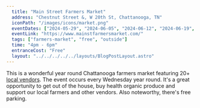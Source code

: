 ```yaml
---
  title: "Main Street Farmers Market"
  address: "Chestnut Street &, W 20th St, Chattanooga, TN"
  iconPath: "/images/icons/market.png"
  eventDates: ["2024-05-29", "2024-06-05", "2024-06-12", "2024-06-19", "2024-06-26", "2024-07-03", "2024-07-03", "2024-07-10", "2024-07-17", "2024-07-24", "2024-07-31", "2024-08-07", "2024-08-14", "2024-08-21", "2024-08-28"]
  eventLink: "https://www.mainstfarmersmarket.com/"
  tags: ["farmers-market", "free", "outside"]
  time: "4pm - 6pm"
  entranceCost: "Free"
  layout: "../../../../../layouts/BlogPostLayout.astro"
---
```


This is a wonderful year round Chattanooga farmers market featuring 20+ [local vendors](https://www.mainstfarmersmarket.com/vendors). The event occurs every Wednesday year round. It's a great opportunity to get out of the house, buy health organic produce and support our local farmers and other vendors. Also noteworthy, there's free parking.